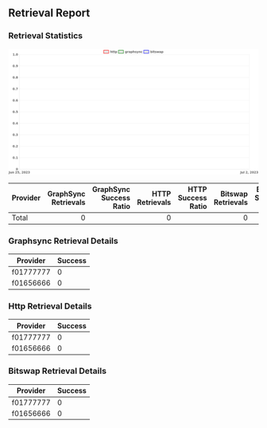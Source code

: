 ## Retrieval Report
### Retrieval Statistics
<img src="https://raw.githubusercontent.com/data-preservation-programs/filplus-checker-assets/main/filecoin-project/filecoin-plus-large-datasets/issues/1051/1688121771101.png"/>

| Provider | GraphSync Retrievals | GraphSync Success Ratio | HTTP Retrievals | HTTP Success Ratio | Bitswap Retrievals | Bitswap Success Ratio |
| :------- | -------------------: | ----------------------: | --------------: | -----------------: | -----------------: | --------------------: |
| Total    |                    0 |                         |               0 |                    |                  0 |                       |

### Graphsync Retrieval Details
| Provider  | Success |
| --------- | ------- |
| f01777777 | 0       |
| f01656666 | 0       |

### Http Retrieval Details
| Provider  | Success |
| --------- | ------- |
| f01777777 | 0       |
| f01656666 | 0       |

### Bitswap Retrieval Details
| Provider  | Success |
| --------- | ------- |
| f01777777 | 0       |
| f01656666 | 0       |
